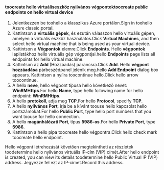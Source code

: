 #### <a name="toocreate-public-endpoints-on-hello-virtual-device"></a><span data-ttu-id="e46ce-101">toocreate hello virtuáliseszköz nyilvános végpontok</span><span class="sxs-lookup"><span data-stu-id="e46ce-101">toocreate public endpoints on hello virtual device</span></span>

1. <span data-ttu-id="e46ce-102">Jelentkezzen be toohello a klasszikus Azure portálon.</span><span class="sxs-lookup"><span data-stu-id="e46ce-102">Sign in toohello Azure classic portal.</span></span>
2. <span data-ttu-id="e46ce-103">Kattintson a **virtuális gépek**, és ezután válasszon hello virtuális gépen, amelyen a virtuális eszköz használatos.</span><span class="sxs-lookup"><span data-stu-id="e46ce-103">Click **Virtual Machines**, and then select hello virtual machine that is being used as your virtual device.</span></span>
3. <span data-ttu-id="e46ce-104">Kattintson a **Végpontok** elemre.</span><span class="sxs-lookup"><span data-stu-id="e46ce-104">Click **Endpoints**.</span></span> <span data-ttu-id="e46ce-105">Hello **végpontok** laplistákhoz hello virtuális gép végpontjai.</span><span class="sxs-lookup"><span data-stu-id="e46ce-105">hello **Endpoints** page lists all endpoints for hello virtual machine.</span></span>
4. <span data-ttu-id="e46ce-106">Kattintson az **Add** (Hozzáadás) parancsra.</span><span class="sxs-lookup"><span data-stu-id="e46ce-106">Click **Add**.</span></span> <span data-ttu-id="e46ce-107">Hello **végpont hozzáadása** párbeszédpanel jelenik meg.</span><span class="sxs-lookup"><span data-stu-id="e46ce-107">hello **Add Endpoint** dialog box appears.</span></span> <span data-ttu-id="e46ce-108">Kattintson a nyílra toocontinue hello.</span><span class="sxs-lookup"><span data-stu-id="e46ce-108">Click hello arrow toocontinue.</span></span>
5. <span data-ttu-id="e46ce-109">A hello **neve**, hello végpont típusa hello következő nevet: **WinRMHttps**.</span><span class="sxs-lookup"><span data-stu-id="e46ce-109">For hello **Name**, type hello following name for hello endpoint: **WinRMHttps**.</span></span>
6. <span data-ttu-id="e46ce-110">A hello **protokoll**, adja meg **TCP**.</span><span class="sxs-lookup"><span data-stu-id="e46ce-110">For hello **Protocol**, specify **TCP**.</span></span>
7. <span data-ttu-id="e46ce-111">A hello **nyilvános Port**, írja be a kívánt toouse hello kapcsolat hello portszámokat.</span><span class="sxs-lookup"><span data-stu-id="e46ce-111">For hello **Public Port**, type hello port numbers that you want toouse for hello connection.</span></span>
8. <span data-ttu-id="e46ce-112">A hello **magánhálózati Port**, típus **5986-os**.</span><span class="sxs-lookup"><span data-stu-id="e46ce-112">For hello **Private Port**, type **5986**.</span></span>
9. <span data-ttu-id="e46ce-113">Kattintson a hello pipa toocreate hello végpontra.</span><span class="sxs-lookup"><span data-stu-id="e46ce-113">Click hello check mark toocreate hello endpoint.</span></span>

<span data-ttu-id="e46ce-114">Hello végpont létrehozását követően megtekintheti az részletek toodetermine hello nyilvános virtuális IP-cím (VIP) címét.</span><span class="sxs-lookup"><span data-stu-id="e46ce-114">After hello endpoint is created, you can view its details toodetermine hello Public Virtual IP (VIP) address.</span></span> <span data-ttu-id="e46ce-115">Jegyezze fel ezt az IP-címet.</span><span class="sxs-lookup"><span data-stu-id="e46ce-115">Record this address.</span></span>

